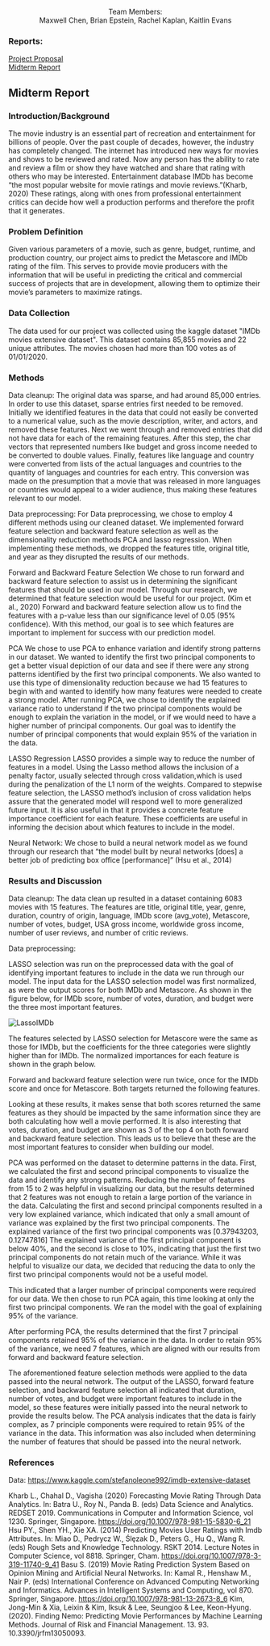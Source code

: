  <p align="center"> Team Members: <br/> Maxwell Chen, Brian Epstein, Rachel Kaplan, Kaitlin Evans </p>

### Reports: <br />
[Project Proposal](proposal.md) <br/>
[Midterm Report](#midterm-report)   

## Midterm Report

### Introduction/Background
The movie industry is an essential part of recreation and entertainment for billions of people. Over the past couple of decades, however, the industry has completely changed. The internet has introduced new ways for movies and shows to be reviewed and rated. Now any person has the ability to rate and review a film or show they have watched and share that rating with others who may be interested. Entertainment database IMDb has become “the most popular website for movie ratings and movie reviews.”(Kharb, 2020) These ratings, along with ones from professional entertainment critics can decide how well a production performs and therefore the profit that it generates. 

### Problem Definition 
Given various parameters of a movie, such as genre, budget, runtime, and production country, our project aims to predict the Metascore and IMDb rating of the film. This serves to provide movie producers with the information that will be useful in predicting the critical and commercial success of projects that are in development, allowing them to optimize their movie’s parameters to maximize ratings. 

### Data Collection 
The data used for our project was collected using the kaggle dataset "IMDb movies extensive dataset". This dataset contains 85,855 movies and 22 unique attributes. The movies chosen had more than 100 votes as of 01/01/2020.

### Methods
Data cleanup:
The original data was sparse, and had around 85,000 entries. In order to use this dataset, sparse entries first needed to be removed. Initially we identified features in the data that could not easily be converted to a numerical value, such as the movie description, writer, and actors, and removed these features. Next we went through and removed entries that did not have data for each of the remaining features. After this step, the char vectors that represented numbers like budget and gross income needed to be converted to double values. Finally, features like language and country were converted from lists of the actual languages and countries to the quantity of languages and countries for each entry. This conversion was made on the presumption that a movie that was released in more languages or countries would appeal to a wider audience, thus making these features relevant to our model.

Data preprocessing: 
For Data preprocessing, we chose to employ 4 different methods using our cleaned dataset. We implemented forward feature selection and backward feature selection as well as the dimensionality reduction methods PCA and lasso regression. When implementing these methods, we dropped the features title, original title, and year as they disrupted the results of our methods. 

Forward and Backward Feature Selection
We chose to run forward and backward feature selection to assist us in determining the significant features that should be used in our model. Through our research, we determined that feature selection would be useful for our project. (Kim et al., 2020) Forward and backward feature selection allow us to find the features with a p-value less than our significance level of 0.05 (95% confidence). With this method, our goal is to see which features are important to implement for success with our prediction model. 

PCA
We chose to use PCA to enhance variation and identify strong patterns in our dataset. We wanted to identify the first two principal components to get a better visual depiction of our data and see if there were any strong patterns identified by the first two principal components. We also wanted to use this type of dimensionality reduction because we had 15 features to begin with and wanted to identify how many features were needed to create a strong model. After running PCA, we chose to identify the explained variance ratio to understand if the two principal components would be enough to explain the variation in the model, or if we would need to  have a higher number of principal components. Our goal was to identify the number of principal components that would explain 95% of the variation in the data.

LASSO Regression
LASSO provides a simple way to reduce the number of features in a model. Using the Lasso method allows the inclusion of a penalty factor, usually selected through cross validation,which is used during the penalization of the L1 norm of the weights. Compared to stepwise feature selection, the LASSO method’s inclusion of cross validation helps assure that the generated model will respond well to more generalized future input. It is also useful in that it provides a concrete feature importance coefficient for each feature. These coefficients are useful in informing the decision about which features to include in the model.

Neural Network: 
We chose to build a neural network model as we found through our research that “the model built by neural networks [does] a better job of predicting box office [performance]” (Hsu et al., 2014)


### Results and Discussion
Data cleanup: 
The data clean up resulted in a dataset containing 6083 movies with 15 features. The features are title, original title, year, genre, duration, country of origin, language, IMDb score (avg_vote), Metascore, number of votes, budget, USA gross income, worldwide gross income, number of user reviews, and number of critic reviews.



Data preprocessing: 

LASSO selection was run on the preprocessed data with the goal of identifying important features to include in the data we run through our model. The input data for the LASSO selection model was first normalized, as were the output scores for both IMDb and Metascore. As shown in the figure below, for IMDb score, number of votes, duration, and budget were the three most important features.

![LassoIMDb](https://ibb.co/nB0vM2s)

The features selected by LASSO selection for Metascore were the same as those for IMDb, but the coefficients for the three categories were slightly higher than for IMDb. The normalized importances for each feature is shown in the graph below.


Forward and backward feature selection were run twice, once for the IMDb score and once for Metascore. Both targets returned the following features.

Looking at these results, it makes sense that both scores returned the same features as they should be impacted by the same information since they are both calculating how well a movie performed. It is also interesting that votes, duration, and budget are shown as 3 of the top 4 on both forward and backward feature selection. This leads us to believe that these are the most important features to consider when building our model. 

PCA was performed on the dataset to determine patterns in the data. First, we calculated the first and second principal components to visualize the data and identify any strong patterns. Reducing the number of features from 15 to 2 was helpful in visualizing our data, but the results determined that 2 features was not enough to retain a large portion of the variance in the data. Calculating the first and second principal components resulted in a very low explained variance, which indicated that only a small amount of variance was explained by the first two principal components.
The explained variance of the first two principal components was [0.37943203, 0.12747816]
The explained variance of the first principal component is below 40%, and the second is close to 10%, indicating that just the first two principal components do not retain much of the variance. While it was helpful to visualize our data, we decided that reducing the data to only the first two principal components would not be a useful model.

This indicated that a larger number of principal components were required for our data. We then chose to run PCA again, this time looking at only the first two principal components. We ran the model with the goal of explaining 95% of the variance. 
 
After performing PCA, the results determined that the first 7 principal components retained 95% of the variance in the data. In order to retain 95% of the variance, we need 7 features, which are aligned with our results from forward and backward feature selection.

The aforementioned feature selection methods were applied to the data passed into the neural network. The output of the LASSO, forward feature selection, and backward feature selection all indicated that duration, number of votes, and budget were important features to include in the model, so these features were initially passed into the neural network to provide the results below. The PCA analysis indicates that the data is fairly complex, as 7 principle components were required to retain 95% of the variance in the data. This information was also included when determining the number of features that should be passed into the neural network.



### References
Data: 
https://www.kaggle.com/stefanoleone992/imdb-extensive-dataset 

Kharb L., Chahal D., Vagisha (2020) Forecasting Movie Rating Through Data Analytics. In: Batra U., Roy N., Panda B. (eds) Data Science and Analytics. REDSET 2019. Communications in Computer and Information Science, vol 1230. Springer, Singapore. https://doi.org/10.1007/978-981-15-5830-6_21
Hsu PY., Shen YH., Xie XA. (2014) Predicting Movies User Ratings with Imdb Attributes. In: Miao D., Pedrycz W., Ślȩzak D., Peters G., Hu Q., Wang R. (eds) Rough Sets and Knowledge Technology. RSKT 2014. Lecture Notes in Computer Science, vol 8818. Springer, Cham. https://doi.org/10.1007/978-3-319-11740-9_41
Basu S. (2019) Movie Rating Prediction System Based on Opinion Mining and Artificial Neural Networks. In: Kamal R., Henshaw M., Nair P. (eds) International Conference on Advanced Computing Networking and Informatics. Advances in Intelligent Systems and Computing, vol 870. Springer, Singapore. https://doi.org/10.1007/978-981-13-2673-8_6
Kim, Jong-Min & Xia, Leixin & Kim, Iksuk & Lee, Seungjoo & Lee, Keon-Hyung. (2020). Finding Nemo: Predicting Movie Performances by Machine Learning Methods. Journal of Risk and Financial Management. 13. 93. 10.3390/jrfm13050093.




